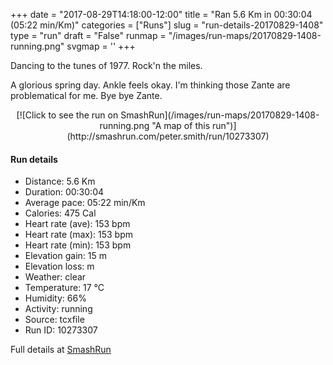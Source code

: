 +++
date = "2017-08-29T14:18:00-12:00"
title = "Ran 5.6 Km in 00:30:04 (05:22 min/Km)"
categories = ["Runs"]
slug = "run-details-20170829-1408"
type = "run"
draft = "False"
runmap = "/images/run-maps/20170829-1408-running.png"
svgmap = '<polyline points="0 56, 0 57, 0 59, 1 60, 1 63, 2 64, 2 64, 9 59, 20 47, 22 46, 25 44, 27 43, 29 41, 34 41, 37 41, 38 41, 38 42, 39 43, 42 44, 42 44, 44 45, 47 43, 48 41, 49 40, 50 40, 51 36, 53 36, 64 35, 69 36, 76 36, 79 36, 82 37, 86 39, 88 41, 100 51, 100 51, 98 49, 92 44, 88 40, 85 38, 78 36, 59 36, 50 36, 50 38, 49 39, 47 41, 46 43, 44 44, 42 43, 36 40, 33 40, 29 42, 26 43, 25 44, 18 46, 18 47, 18 47, 17 49, 14 52, 13 53, 12 54">'
+++

Dancing to the tunes of 1977. Rock'n the miles. 

A glorious spring day. Ankle feels okay. I'm thinking those Zante are problematical for me. Bye bye Zante. 

<!--more-->

<center>
[![Click to see the run on SmashRun](/images/run-maps/20170829-1408-running.png "A map of this run")](http://smashrun.com/peter.smith/run/10273307)
</center>

#### Run details

* Distance: 5.6 Km
* Duration: 00:30:04
* Average pace: 05:22 min/Km
* Calories: 475 Cal
* Heart rate (ave): 153 bpm
* Heart rate (max): 153 bpm
* Heart rate (min): 153 bpm
* Elevation gain: 15 m
* Elevation loss:  m
* Weather: clear
* Temperature: 17 &deg;C
* Humidity: 66%
* Activity: running
* Source: tcxfile
* Run ID: 10273307

Full details at [SmashRun](http://smashrun.com/peter.smith/run/10273307)